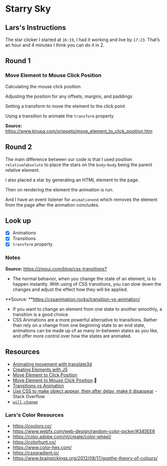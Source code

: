 # Starry Sky

## Lars's Instructions

The star clicker I started at `16:19`, I had it working and live by `17:23`. That’s an hour and 4 minutes
I think you can do it in 2.

## Round 1

### Move Element to Mouse Click Position

Calculating the mouse click position

Adjusting the position for any offsets, margins, and paddings

Setting a transform to move the element to the click point

Using a transition to animate the `transform` property

**Source:** <https://www.kirupa.com/snippets/move_element_to_click_position.htm>

## Round 2

The main difference between our code is that I used position `relative`/`absolute` to place the stars on the `body`–`body` being the parent relative element.

I also placed a star by generating an HTML element to the page.

Then on rendering the element the animation is run.

And I have an event listener for `animationend` which removes the element from the page after the animation concludes.

## Look up
- [x] Animations
- [x] Transitions
- [x] `transform` property

### Notes

**Source:** <https://zinoui.com/blog/css-transitions?>
- The normal behavior, when you change the state of an element, is to happen instantly. With using of CSS transitions, you can slow down the changes and adjust the effect how they will be applied.

**Source: **<https://cssanimation.rocks/transition-vs-animation/>
- If you want to change an element from one state to another smoothly, a transition is a good choice.
- CSS Animations are a more powerful alternative to transitions. Rather than rely on a change from one beginning state to an end state, animations can be made up of as many in-between states as you like, and offer more control over how the states are animated.

## Resources

- [Animating movement with translate3d](https://www.oreilly.com/ideas/animating-movement-with-translate3d)
- [Creating Elements with JS](https://htmldog.com/guides/javascript/advanced/creatingelements/)
- [Move Element to Click Position](https://www.kirupa.com/snippets/move_element_to_click_position.htm)
- [Move Element to Mouse Click Position](https://www.youtube.com/watch?v=b4GwvdhrEQg) 🎥
- [Transitions vs Animation](https://cssanimation.rocks/transition-vs-animation/)
- [Use CSS to make object appear, then after delay, make it disappear](https://stackoverflow.com/questions/48174797/use-css-to-make-object-appear-then-after-delay-make-it-disappear) - Stack Overflow
- [`will-change`](https://cssreference.io/property/will-change/)

### Lars's Color Resources

- <https://coolors.co/>
- <https://www.webfx.com/web-design/random-color-picker/#345EE6>
- <https://color.adobe.com/nl/create/color-wheel/>
- <https://colorhunt.co/>
- <https://www.color-hex.com/>
- <https://cssgradient.io/>
- <https://www.brainpickings.org/2012/08/17/goethe-theory-of-colours/>
